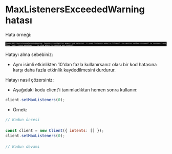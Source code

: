 # MaxListenersExceededWarning hatası

Hata örneği:

![Örnek](./images/eventEmitter.jpg)

Hatayı alma sebebiniz:

- Aynı isimli etkinlikten 10'dan fazla kullanırsanız olası bir kod hatasına karşı daha fazla etkinlik kaydedilmesini durdurur.

Hatayı nasıl çözersiniz:

- Aşağıdaki kodu client'i tanımladıktan hemen sonra kullanın:

```js
client.setMaxListeners(0);
```

- Örnek:

```js
// Kodun öncesi

const client = new Client({ intents: [] });
client.setMaxListeners(0);

// Kodun devamı
```
